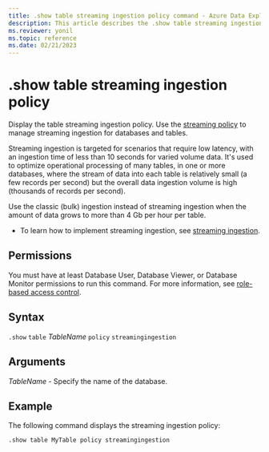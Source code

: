 ```yaml
---
title: .show table streaming ingestion policy command - Azure Data Explorer
description: This article describes the .show table streaming ingestion policy command in Azure Data Explorer.
ms.reviewer: yonil
ms.topic: reference
ms.date: 02/21/2023
---
```

# .show table streaming ingestion policy

Display the table streaming ingestion policy. Use the [streaming policy](../management/streamingingestionpolicy.md) to manage streaming ingestion for databases and tables.  

Streaming ingestion is targeted for scenarios that require low latency, with an ingestion time of less than 10 seconds for varied volume data. It's used to optimize operational processing of many tables, in one or more databases, where the stream of data into each table is relatively small (a few records per second) but the overall data ingestion volume is high (thousands of records per second).

Use the classic (bulk) ingestion instead of streaming ingestion when the amount of data grows to more than 4 Gb per hour per table. 

* To learn how to implement streaming ingestion, see [streaming ingestion](../../ingest-data-streaming.md).

## Permissions

You must have at least Database User, Database Viewer, or Database Monitor permissions to run this command. For more information, see [role-based access control](access-control/role-based-access-control.md).

## Syntax

`.show` `table` *TableName* `policy` `streamingingestion`

## Arguments

*TableName* - Specify the name of the database. 

## Example

The following command displays the streaming ingestion policy:

```kusto
.show table MyTable policy streamingingestion 
```
